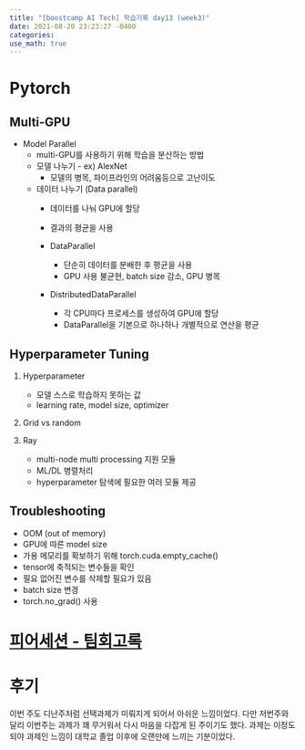 ```yaml
---
title: "[boostcamp AI Tech] 학습기록 day13 (week3)"
date: 2021-08-20 23:23:27 -0400
categories:
use_math: true
---
```


# Pytorch
## Multi-GPU
* Model Parallel
    * multi-GPU를 사용하기 위해 학습을 분산하는 방법
    * 모델 나누기 - ex) AlexNet
        * 모델의 병목, 파이프라인의 어려움등으로 고난이도 
    * 데이터 나누기 (Data parallel)
        * 데이터를 나눠 GPU에 할당
        * 결과의 평균을 사용
        * DataParallel 
            * 단순히 데이터를 분배한 후 평균을 사용
            * GPU 사용 불균현, batch size 감소, GPU 병목

        * DistributedDataParallel
            * 각 CPU마다 프로세스를 생성하여 GPU에 할당
            * DataParallel을 기본으로 하나하나 개별적으로 연산을 평균

## Hyperparameter Tuning
1. Hyperparameter
    * 모델 스스로 학습하지 못하는 값
    * learning rate, model size, optimizer

2. Grid vs random

3. Ray
    * multi-node multi processing 지원 모듈
    * ML/DL 병렬처리
    * hyperparameter 탐색에 필요한 여러 모듈 제공

## Troubleshooting
* OOM (out of memory)
* GPU에 따른 model size
* 가용 메모리를 확보하기 위해 torch.cuda.empty_cache()
* tensor에 축적되는 변수들을 확인
* 필요 없어진 변수를 삭제할 필요가 있음
* batch size 변경
* torch.no_grad() 사용

# [피어세션 - 팀회고록](https://hackmd.io/@ai17/HkOHZy6eF)

# 후기
이번 주도 디난주처럼 선택과제가 미뤄지게 되어서 아쉬운 느낌이었다. 다만 저번주와 달리 이번주는 과제가 꽤 무거워서 다시 마음을 다잡게 된 주이기도 했다. 과제는 이정도 되야 과제인 느낌이 대학교 졸업 이후에 오랜만에 느끼는 기분이었다.